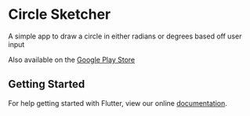 # Circle Sketcher

A simple app to draw a circle in either radians or degrees based off user input

Also available on the [Google Play Store](https://play.google.com/store/apps/details?id=com.conneraldrich.circlesketcher)

## Getting Started

For help getting started with Flutter, view our online
[documentation](https://flutter.io/).
